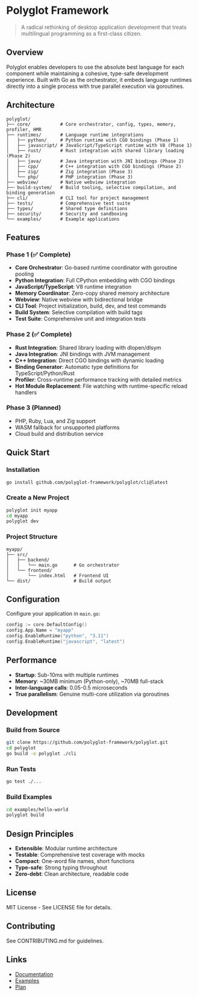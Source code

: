 # Polyglot Framework

> A radical rethinking of desktop application development that treats multilingual programming as a first-class citizen.

## Overview

Polyglot enables developers to use the absolute best language for each component while maintaining a cohesive, type-safe development experience. Built with Go as the orchestrator, it embeds language runtimes directly into a single process with true parallel execution via goroutines.

## Architecture

```
polyglot/
├── core/           # Core orchestrator, config, types, memory, profiler, HMR
├── runtimes/       # Language runtime integrations
│   ├── python/     # Python runtime with CGO bindings (Phase 1)
│   ├── javascript/ # JavaScript/TypeScript runtime with V8 (Phase 1)
│   ├── rust/       # Rust integration with shared library loading (Phase 2)
│   ├── java/       # Java integration with JNI bindings (Phase 2)
│   ├── cpp/        # C++ integration with CGO bindings (Phase 2)
│   ├── zig/        # Zig integration (Phase 3)
│   └── php/        # PHP integration (Phase 3)
├── webview/        # Native webview integration
├── build-system/   # Build tooling, selective compilation, and binding generation
├── cli/            # CLI tool for project management
├── tests/          # Comprehensive test suite
├── types/          # Shared type definitions
├── security/       # Security and sandboxing
└── examples/       # Example applications

```

## Features

### Phase 1 (✅ Complete)

- **Core Orchestrator**: Go-based runtime coordinator with goroutine pooling
- **Python Integration**: Full CPython embedding with CGO bindings
- **JavaScript/TypeScript**: V8 runtime integration
- **Memory Coordinator**: Zero-copy shared memory architecture
- **Webview**: Native webview with bidirectional bridge
- **CLI Tool**: Project initialization, build, dev, and test commands
- **Build System**: Selective compilation with build tags
- **Test Suite**: Comprehensive unit and integration tests

### Phase 2 (✅ Complete)

- **Rust Integration**: Shared library loading with dlopen/dlsym
- **Java Integration**: JNI bindings with JVM management
- **C++ Integration**: Direct CGO bindings with dynamic loading
- **Binding Generator**: Automatic type definitions for TypeScript/Python/Rust
- **Profiler**: Cross-runtime performance tracking with detailed metrics
- **Hot Module Replacement**: File watching with runtime-specific reload handlers

### Phase 3 (Planned)

- PHP, Ruby, Lua, and Zig support
- WASM fallback for unsupported platforms
- Cloud build and distribution service

## Quick Start

### Installation

```bash
go install github.com/polyglot-framework/polyglot/cli@latest
```

### Create a New Project

```bash
polyglot init myapp
cd myapp
polyglot dev
```

### Project Structure

```
myapp/
├── src/
│   ├── backend/
│   │   └── main.go      # Go orchestrator
│   └── frontend/
│       └── index.html   # Frontend UI
└── dist/                # Build output
```

## Configuration

Configure your application in `main.go`:

```go
config := core.DefaultConfig()
config.App.Name = "myapp"
config.EnableRuntime("python", "3.11")
config.EnableRuntime("javascript", "latest")
```

## Performance

- **Startup**: Sub-10ms with multiple runtimes
- **Memory**: ~30MB minimum (Python-only), ~70MB full-stack
- **Inter-language calls**: 0.05-0.5 microseconds
- **True parallelism**: Genuine multi-core utilization via goroutines

## Development

### Build from Source

```bash
git clone https://github.com/polyglot-framework/polyglot.git
cd polyglot
go build -o polyglot ./cli
```

### Run Tests

```bash
go test ./...
```

### Build Examples

```bash
cd examples/hello-world
polyglot build
```

## Design Principles

- **Extensible**: Modular runtime architecture
- **Testable**: Comprehensive test coverage with mocks
- **Compact**: One-word file names, short functions
- **Type-safe**: Strong typing throughout
- **Zero-debt**: Clean architecture, readable code

## License

MIT License - See LICENSE file for details.

## Contributing

See CONTRIBUTING.md for guidelines.

## Links

- [Documentation](https://polyglot.dev/docs)
- [Examples](./examples)
- [Plan](./plan.md)
